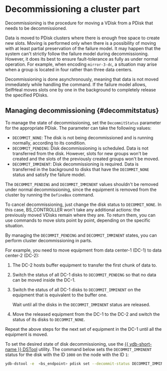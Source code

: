 # Decommissioning a cluster part

Decommissioning is the procedure for moving a VDisk from a PDisk that needs to be decommissioned.

Data is moved to PDisk clusters where there is enough free space to create new slots. Moving is performed only when there is a possibility of moving with at least partial preservation of the failure model. It may happen that the system can't strictly follow the failure model during decommissioning. However, it does its best to ensure fault-tolerance as fully as under normal operation. For example, when encoding `mirror-3-dc`, a situation may arise when a group is located in four rather than three data centers.

Decommissioning is done asynchronously, meaning that data is not moved immediately while handling the command. If the failure model allows, SelfHeal moves slots one by one in the background to completely release the specified PDisks.

## Managing decommissioning {#decommitstatus}

To manage the state of decommissioning, set the `DecommitStatus` parameter for the appropriate PDisk. The parameter can take the following values:

* `DECOMMIT_NONE`: The disk is not being decommissioned and is running normally, according to its condition.
* `DECOMMIT_PENDING`: Disk decommissioning is scheduled. Data is not transferred from the disk. However, slots for new groups won't be created and the slots of the previously created groups won't be moved.
* `DECOMMIT_IMMINENT`: Disk decommissioning is required. Data is transferred in the background to disks that have the `DECOMMIT_NONE` status and satisfy the failure model.

The `DECOMMIT_PENDING` and `DECOMMIT_IMMINENT` values shouldn't be removed under normal decommissioning, since the equipment is removed from the cluster by running the `DefineBox` command.

To cancel decommissioning, just change the disk status to `DECOMMIT_NONE`. In this case, BS_CONTROLLER won't take any additional actions: the previously moved VDisks remain where they are. To return them, you can use commands to move slots point by point, depending on the specific situation.

By managing the `DECOMMIT_PENDING` and `DECOMMIT_IMMINENT` states, you can perform cluster decommissioning in parts.

For example, you need to move equipment from data center-1 (DC-1) to data center-2 (DC-2):

1. The DC-2 hosts buffer equipment to transfer the first chunk of data to.
1. Switch the status of all DC-1 disks to `DECOMMIT_PENDING` so that no data can be moved inside the DC-1.
1. Switch the status of all DC-1 disks to `DECOMMIT_IMMINENT` on the equipment that is equivalent to the buffer one.

   Wait until all the disks in the `DECOMMIT_IMMINENT` status are released.
1. Move the released equipment from the DC-1 to the DC-2 and switch the status of its disks to `DECOMMIT_NONE`.

Repeat the above steps for the next set of equipment in the DC-1 until all the equipment is moved.

To set the desired state of disk decommissioning, use the [{{ ydb-short-name }} DSTool](../../reference/ydb-dstool/index.md) utility. The command below sets the `DECOMMIT_IMMINENT` status for the disk with the ID `1000` on the node with the ID `1`:

```bash
ydb-dstool -e  <bs_endpoint> pdisk set --decommit-status DECOMMIT_IMMINENT --pdisk-ids "[1:1000]"
```
